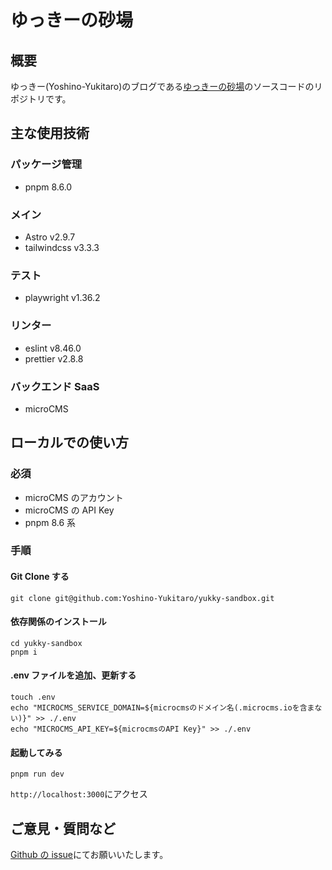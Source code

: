# ゆっきーの砂場

## 概要

ゆっきー(Yoshino-Yukitaro)のブログである[ゆっきーの砂場](https://yukky-sandbox.dev)のソースコードのリポジトリです。

## 主な使用技術

### パッケージ管理

- pnpm 8.6.0

### メイン

- Astro v2.9.7
- tailwindcss v3.3.3

### テスト

- playwright v1.36.2

### リンター

- eslint v8.46.0
- prettier v2.8.8

### バックエンド SaaS

- microCMS

## ローカルでの使い方

### 必須

- microCMS のアカウント
- microCMS の API Key
- pnpm 8.6 系

### 手順

#### Git Clone する

```shell
git clone git@github.com:Yoshino-Yukitaro/yukky-sandbox.git
```

#### 依存関係のインストール

```shell
cd yukky-sandbox
pnpm i
```

#### .env ファイルを追加、更新する

```shell
touch .env
echo "MICROCMS_SERVICE_DOMAIN=${microcmsのドメイン名(.microcms.ioを含まない)}" >> ./.env
echo "MICROCMS_API_KEY=${microcmsのAPI Key}" >> ./.env
```

#### 起動してみる

```shell
pnpm run dev
```

`http://localhost:3000`にアクセス

## ご意見・質問など

[Github の issue](https://github.com/Yoshino-Yukitaro/yukky-sandbox/issues)にてお願いいたします。
